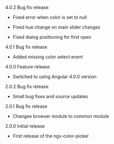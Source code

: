 4.0.2 Bug fix release

  - Fixed error when color is set to null

  - Fixed hue change on main slider changes

  - Fixed dialog positioning for first open

4.0.1 Bug fix release

  - Added missing color select event

4.0.0 Feature release

  - Switched to using Angular 4.0.0 version

2.0.2 Bug fix release

  - Small bug fixes and source updates

2.0.1 Bug fix release

  - Changee browser module to common module

2.0.0 Initial release

  - First release of the ngx-color-picker
